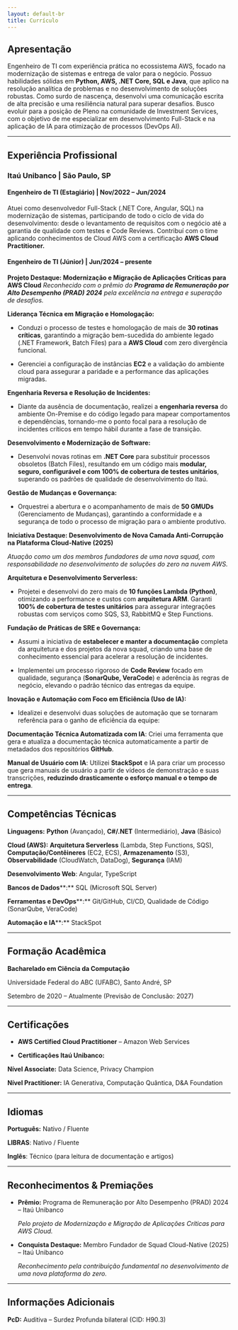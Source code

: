 ```yaml
---
layout: default-br
title: Currículo
---
```

## **Apresentação**

Engenheiro de TI com experiência prática no ecossistema AWS, focado na modernização de sistemas e entrega de valor para o negócio. Possuo habilidades sólidas em **Python, AWS, .NET Core, SQL e Java**, que aplico na resolução analítica de problemas e no desenvolvimento de soluções robustas. Como surdo de nascença, desenvolvi uma comunicação escrita de alta precisão e uma resiliência natural para superar desafios. Busco evoluir para a posição de Pleno na comunidade de Investment Services, com o objetivo de me especializar em desenvolvimento Full-Stack e na aplicação de IA para otimização de processos (DevOps AI).

---
## **Experiência Profissional**

### **Itaú Unibanco | São Paulo, SP**
#### **Engenheiro de TI (Estagiário) | Nov/2022 – Jun/2024**

Atuei como desenvolvedor Full-Stack (.NET Core, Angular, SQL) na modernização de sistemas, participando de todo o ciclo de vida do desenvolvimento: desde o levantamento de requisitos com o negócio até a garantia de qualidade com testes e Code Reviews. Contribuí com o time aplicando conhecimentos de Cloud AWS com a certificação **AWS Cloud Practitioner.**

#### **Engenheiro de TI (Júnior) | Jun/2024 – presente**

**Projeto Destaque: Modernização e Migração de Aplicações Críticas para AWS Cloud**
_Reconhecido com o prêmio do **Programa de Remuneração por Alto Desempenho (PRAD) 2024** pela excelência na entrega e superação de desafios._

**Liderança Técnica em Migração e Homologação:**

- Conduzi o processo de testes e homologação de mais de **30 rotinas críticas**, garantindo a migração bem-sucedida do ambiente legado (.NET Framework, Batch Files) para a **AWS Cloud** com zero divergência funcional.

- Gerenciei a configuração de instâncias **EC2** e a validação do ambiente cloud para assegurar a paridade e a performance das aplicações migradas.

**Engenharia Reversa e Resolução de Incidentes:**

- Diante da ausência de documentação, realizei a **engenharia reversa** do ambiente On-Premise e do código legado para mapear comportamentos e dependências, tornando-me o ponto focal para a resolução de incidentes críticos em tempo hábil durante a fase de transição.

**Desenvolvimento e Modernização de Software:**

- Desenvolvi novas rotinas em **.NET Core** para substituir processos obsoletos (Batch Files), resultando em um código mais **modular, seguro, configurável e com 100% de cobertura de testes unitários**, superando os padrões de qualidade de desenvolvimento do Itaú.

**Gestão de Mudanças e Governança:**

- Orquestrei a abertura e o acompanhamento de mais de **50 GMUDs** (Gerenciamento de Mudanças), garantindo a conformidade e a segurança de todo o processo de migração para o ambiente produtivo.

**Iniciativa Destaque: Desenvolvimento de Nova Camada Anti-Corrupção na Plataforma Cloud-Native (2025)**

_Atuação como um dos membros fundadores de uma nova squad, com responsabilidade no desenvolvimento de soluções do zero na nuvem AWS._

**Arquitetura e Desenvolvimento Serverless:**

- Projetei e desenvolvi do zero mais de **10 funções Lambda (Python)**, otimizando a performance e custos com **arquitetura ARM**. Garanti **100% de cobertura de testes unitários** para assegurar integrações robustas com serviços como SQS, S3, RabbitMQ e Step Functions.

**Fundação de Práticas de SRE e Governança:**

- Assumi a iniciativa de **estabelecer e manter a documentação** completa da arquitetura e dos projetos da nova squad, criando uma base de conhecimento essencial para acelerar a resolução de incidentes.

- Implementei um processo rigoroso de **Code Review** focado em qualidade, segurança (**SonarQube, VeraCode**) e aderência às regras de negócio, elevando o padrão técnico das entregas da equipe.

**Inovação e Automação com Foco em Eficiência (Uso de IA):**

- Idealizei e desenvolvi duas soluções de automação que se tornaram referência para o ganho de eficiência da equipe:

**Documentação Técnica Automatizada com IA**: Criei uma ferramenta que gera e atualiza a documentação técnica automaticamente a partir de metadados dos repositórios **GitHub**.

**Manual de Usuário com IA**: Utilizei **StackSpot** e IA para criar um processo que gera manuais de usuário a partir de vídeos de demonstração e suas transcrições, **reduzindo drasticamente o esforço manual e o tempo de entrega**.

---
## **Competências Técnicas**

**Linguagens:** **Python** (Avançado), **C#/.NET** (Intermediário), **Java** (Básico)

**Cloud (AWS):** **Arquitetura Serverless** (Lambda, Step Functions, SQS), **Computação/Contêineres** (EC2, ECS), **Armazenamento** (S3), **Observabilidade** (CloudWatch, DataDog), **Segurança** (IAM)

**Desenvolvimento Web**: Angular, TypeScript

**Bancos de Dados****:** SQL (Microsoft SQL Server)

**Ferramentas e DevOps****:** Git/GitHub, CI/CD, Qualidade de Código (SonarQube, VeraCode)

**Automação e IA****:** StackSpot

---
## **Formação Acadêmica**

**Bacharelado em Ciência da Computação**

Universidade Federal do ABC (UFABC), Santo André, SP

Setembro de 2020 – Atualmente (Previsão de Conclusão: 2027)

---
## **Certificações**

- **AWS Certified Cloud Practitioner** – Amazon Web Services

- **Certificações Itaú Unibanco:**

**Nível Associate:** Data Science, Privacy Champion

**Nível Practitioner:** IA Generativa, Computação Quântica, D&A Foundation

---
## **Idiomas**

**Português:** Nativo / Fluente

**LIBRAS**: Nativo / Fluente

**Inglês**: Técnico (para leitura de documentação e artigos)

---
## **Reconhecimentos & Premiações**

- **Prêmio:** Programa de Remuneração por Alto Desempenho (PRAD) 2024 – Itaú Unibanco

    _Pelo projeto de Modernização e Migração de Aplicações Críticas para AWS Cloud._

- **Conquista Destaque:** Membro Fundador de Squad Cloud-Native (2025) – Itaú Unibanco

    _Reconhecimento pela contribuição fundamental no desenvolvimento de uma nova plataforma do zero._

---
## **Informações Adicionais**

**PcD:** Auditiva – Surdez Profunda bilateral (CID: H90.3)